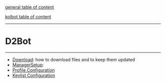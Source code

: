 [general table of content](https://github.com/blizzhackers/documentation/#diablo-2-botting-system)

[kolbot table of content](https://github.com/blizzhackers/documentation/tree/master/kolbot/#kolbot)

---

# D2Bot

---

* [Download](Download.md/#download): how to download files and to keep them updated
* [ManagerSetup](ManagerSetup.md/#manager-setup):
* [Profile Configuration](ProfileConfiguration.md/#profile-configuration)
* [Keylist Configuration](Keylist.md/#keylist)
